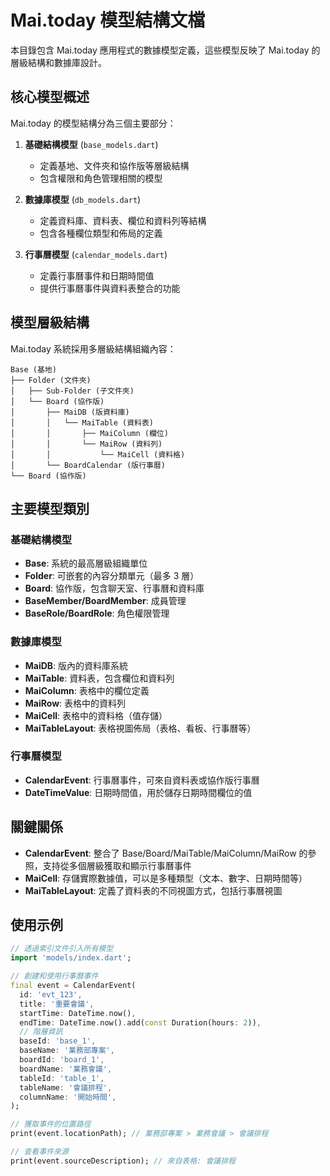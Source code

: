 # Mai.today 模型結構文檔

本目錄包含 Mai.today 應用程式的數據模型定義，這些模型反映了 Mai.today 的層級結構和數據庫設計。

## 核心模型概述

Mai.today 的模型結構分為三個主要部分：

1. **基礎結構模型** (`base_models.dart`)

   - 定義基地、文件夾和協作版等層級結構
   - 包含權限和角色管理相關的模型

2. **數據庫模型** (`db_models.dart`)

   - 定義資料庫、資料表、欄位和資料列等結構
   - 包含各種欄位類型和佈局的定義

3. **行事曆模型** (`calendar_models.dart`)
   - 定義行事曆事件和日期時間值
   - 提供行事曆事件與資料表整合的功能

## 模型層級結構

Mai.today 系統採用多層級結構組織內容：

```
Base (基地)
├── Folder (文件夾)
│   ├── Sub-Folder (子文件夾)
│   └── Board (協作版)
│       ├── MaiDB (版資料庫)
│       │   └── MaiTable (資料表)
│       │       ├── MaiColumn (欄位)
│       │       └── MaiRow (資料列)
│       │           └── MaiCell (資料格)
│       └── BoardCalendar (版行事曆)
└── Board (協作版)
```

## 主要模型類別

### 基礎結構模型

- **Base**: 系統的最高層級組織單位
- **Folder**: 可嵌套的內容分類單元（最多 3 層）
- **Board**: 協作版，包含聊天室、行事曆和資料庫
- **BaseMember/BoardMember**: 成員管理
- **BaseRole/BoardRole**: 角色權限管理

### 數據庫模型

- **MaiDB**: 版內的資料庫系統
- **MaiTable**: 資料表，包含欄位和資料列
- **MaiColumn**: 表格中的欄位定義
- **MaiRow**: 表格中的資料列
- **MaiCell**: 表格中的資料格（值存儲）
- **MaiTableLayout**: 表格視圖佈局（表格、看板、行事曆等）

### 行事曆模型

- **CalendarEvent**: 行事曆事件，可來自資料表或協作版行事曆
- **DateTimeValue**: 日期時間值，用於儲存日期時間欄位的值

## 關鍵關係

- **CalendarEvent**: 整合了 Base/Board/MaiTable/MaiColumn/MaiRow 的參照，支持從多個層級獲取和顯示行事曆事件
- **MaiCell**: 存儲實際數據值，可以是多種類型（文本、數字、日期時間等）
- **MaiTableLayout**: 定義了資料表的不同視圖方式，包括行事曆視圖

## 使用示例

```dart
// 透過索引文件引入所有模型
import 'models/index.dart';

// 創建和使用行事曆事件
final event = CalendarEvent(
  id: 'evt_123',
  title: '重要會議',
  startTime: DateTime.now(),
  endTime: DateTime.now().add(const Duration(hours: 2)),
  // 階層資訊
  baseId: 'base_1',
  baseName: '業務部專案',
  boardId: 'board_1',
  boardName: '業務會議',
  tableId: 'table_1',
  tableName: '會議排程',
  columnName: '開始時間',
);

// 獲取事件的位置路徑
print(event.locationPath); // 業務部專案 > 業務會議 > 會議排程

// 查看事件來源
print(event.sourceDescription); // 來自表格: 會議排程
```
